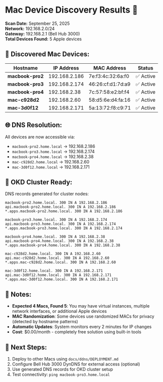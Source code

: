 # Mac Device Discovery Results 📱

**Scan Date:** September 25, 2025  
**Network:** 192.168.2.0/24  
**Gateway:** 192.168.2.1 (Bell Hub 3000)  
**Total Devices Found:** 5 Apple devices

## 🍎 Discovered Mac Devices:

| Hostname | IP Address | MAC Address | Status |
|----------|------------|-------------|---------|
| **macbook-pro2** | 192.168.2.186 | 7e:f3:4c:32:6a:f0 | ✅ Active |
| **macbook-pro3** | 192.168.2.174 | 46:26:cf:d1:7d:a9 | ✅ Active |
| **macbook-pro4** | 192.168.2.38 | 7c:57:58:e2:bf:f4 | ✅ Active |
| **mac-c928d2** | 192.168.2.60 | 58:d5:6e:d4:fa:16 | ✅ Active |
| **mac-3d0f12** | 192.168.2.171 | 5a:13:72:f8:c9:71 | ✅ Active |

## 🌐 DNS Resolution:

All devices are now accessible via:
- `macbook-pro2.home.local` → 192.168.2.186
- `macbook-pro3.home.local` → 192.168.2.174  
- `macbook-pro4.home.local` → 192.168.2.38
- `mac-c928d2.home.local` → 192.168.2.60
- `mac-3d0f12.home.local` → 192.168.2.171

## 🔧 OKD Cluster Ready:

DNS records generated for cluster nodes:
```
macbook-pro2.home.local. 300 IN A 192.168.2.186
api.macbook-pro2.home.local. 300 IN A 192.168.2.186
*.apps.macbook-pro2.home.local. 300 IN A 192.168.2.186

macbook-pro3.home.local. 300 IN A 192.168.2.174
api.macbook-pro3.home.local. 300 IN A 192.168.2.174
*.apps.macbook-pro3.home.local. 300 IN A 192.168.2.174

macbook-pro4.home.local. 300 IN A 192.168.2.38
api.macbook-pro4.home.local. 300 IN A 192.168.2.38
*.apps.macbook-pro4.home.local. 300 IN A 192.168.2.38

mac-c928d2.home.local. 300 IN A 192.168.2.60
api.mac-c928d2.home.local. 300 IN A 192.168.2.60
*.apps.mac-c928d2.home.local. 300 IN A 192.168.2.60

mac-3d0f12.home.local. 300 IN A 192.168.2.171
api.mac-3d0f12.home.local. 300 IN A 192.168.2.171
*.apps.mac-3d0f12.home.local. 300 IN A 192.168.2.171
```

## 📝 Notes:

- **Expected 4 Macs, Found 5**: You may have virtual instances, multiple network interfaces, or additional Apple devices
- **MAC Randomization**: Some devices use randomized MACs for privacy (detected by hostname patterns)
- **Automatic Updates**: System monitors every 2 minutes for IP changes
- **Cost**: $0.00/month - completely free solution using built-in tools

## 🚀 Next Steps:

1. Deploy to other Macs using `docs/ddns/DEPLOYMENT.md`
2. Configure Bell Hub 3000 DynDNS for external access (optional)
3. Use generated DNS records for OKD cluster setup
4. Test connectivity: `ping macbook-pro3.home.local`